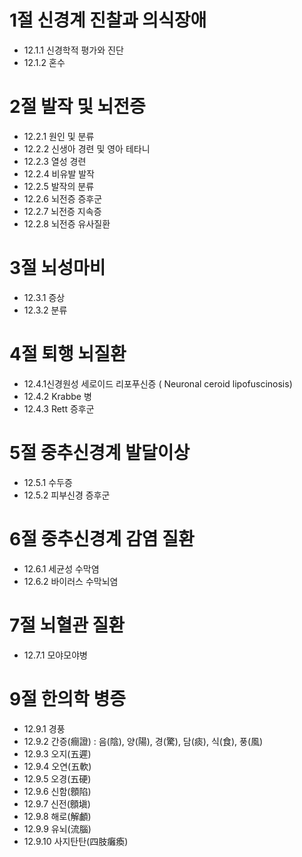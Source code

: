 # 1절 신경계 진찰과 의식장애
- 12.1.1 신경학적 평가와 진단
- 12.1.2 혼수
# 2절 발작 및 뇌전증
- 12.2.1 원인 및 분류
- 12.2.2 신생아 경련 및 영아 테타니
- 12.2.3 열성 경련
- 12.2.4 비유발 발작
- 12.2.5 발작의 분류
- 12.2.6 뇌전증 증후군
- 12.2.7 뇌전증 지속증
- 12.2.8 뇌전증 유사질환
# 3절 뇌성마비
- 12.3.1 증상
- 12.3.2 분류
# 4절 퇴행 뇌질환
- 12.4.1신경원성 세로이드 리포푸신증
( Neuronal ceroid lipofuscinosis)
- 12.4.2 Krabbe 병
- 12.4.3 Rett 증후군
# 5절 중추신경계 발달이상
- 12.5.1 수두증
- 12.5.2 피부신경 증후군
# 6절 중추신경계 감염 질환
- 12.6.1 세균성 수막염
- 12.6.2 바이러스 수막뇌염
# 7절 뇌혈관 질환
- 12.7.1 모야모야병
# 9절 한의학 병증
- 12.9.1 경풍
- 12.9.2 간증(癎證) : 음(陰), 양(陽), 경(驚), 담(痰), 식(食), 풍(風)
- 12.9.3 오지(五遲)
- 12.9.4 오연(五軟)
- 12.9.5 오경(五硬)
- 12.9.6 신함(顖陷)
- 12.9.7 신전(顖塡)
- 12.9.8 해로(解顱)
- 12.9.9 유뇌(流腦)
- 12.9.10 사지탄탄(四肢癱瘓)
